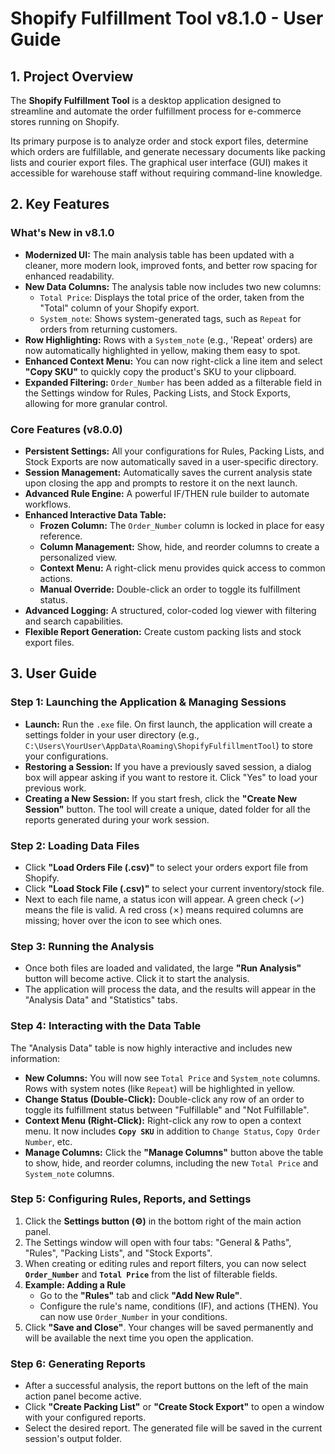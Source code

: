 # Shopify Fulfillment Tool v8.1.0 - User Guide

## 1. Project Overview

The **Shopify Fulfillment Tool** is a desktop application designed to streamline and automate the order fulfillment process for e-commerce stores running on Shopify.

Its primary purpose is to analyze order and stock export files, determine which orders are fulfillable, and generate necessary documents like packing lists and courier export files. The graphical user interface (GUI) makes it accessible for warehouse staff without requiring command-line knowledge.

## 2. Key Features

### What's New in v8.1.0

-   **Modernized UI:** The main analysis table has been updated with a cleaner, more modern look, improved fonts, and better row spacing for enhanced readability.
-   **New Data Columns:** The analysis table now includes two new columns:
    -   `Total Price`: Displays the total price of the order, taken from the "Total" column of your Shopify export.
    -   `System_note`: Shows system-generated tags, such as `Repeat` for orders from returning customers.
-   **Row Highlighting:** Rows with a `System_note` (e.g., 'Repeat' orders) are now automatically highlighted in yellow, making them easy to spot.
-   **Enhanced Context Menu:** You can now right-click a line item and select **"Copy SKU"** to quickly copy the product's SKU to your clipboard.
-   **Expanded Filtering:** `Order_Number` has been added as a filterable field in the Settings window for Rules, Packing Lists, and Stock Exports, allowing for more granular control.

### Core Features (v8.0.0)

-   **Persistent Settings:** All your configurations for Rules, Packing Lists, and Stock Exports are now automatically saved in a user-specific directory.
-   **Session Management:** Automatically saves the current analysis state upon closing the app and prompts to restore it on the next launch.
-   **Advanced Rule Engine:** A powerful IF/THEN rule builder to automate workflows.
-   **Enhanced Interactive Data Table:**
    -   **Frozen Column:** The `Order_Number` column is locked in place for easy reference.
    -   **Column Management:** Show, hide, and reorder columns to create a personalized view.
    -   **Context Menu:** A right-click menu provides quick access to common actions.
    -   **Manual Override:** Double-click an order to toggle its fulfillment status.
-   **Advanced Logging:** A structured, color-coded log viewer with filtering and search capabilities.
-   **Flexible Report Generation:** Create custom packing lists and stock export files.

## 3. User Guide

### Step 1: Launching the Application & Managing Sessions

-   **Launch:** Run the `.exe` file. On first launch, the application will create a settings folder in your user directory (e.g., `C:\Users\YourUser\AppData\Roaming\ShopifyFulfillmentTool`) to store your configurations.
-   **Restoring a Session:** If you have a previously saved session, a dialog box will appear asking if you want to restore it. Click "Yes" to load your previous work.
-   **Creating a New Session:** If you start fresh, click the **"Create New Session"** button. The tool will create a unique, dated folder for all the reports generated during your work session.

### Step 2: Loading Data Files

-   Click **"Load Orders File (.csv)"** to select your orders export file from Shopify.
-   Click **"Load Stock File (.csv)"** to select your current inventory/stock file.
-   Next to each file name, a status icon will appear. A green check (✓) means the file is valid. A red cross (✗) means required columns are missing; hover over the icon to see which ones.

### Step 3: Running the Analysis

-   Once both files are loaded and validated, the large **"Run Analysis"** button will become active. Click it to start the analysis.
-   The application will process the data, and the results will appear in the "Analysis Data" and "Statistics" tabs.

### Step 4: Interacting with the Data Table

The "Analysis Data" table is now highly interactive and includes new information:

-   **New Columns:** You will now see `Total Price` and `System_note` columns. Rows with system notes (like `Repeat`) will be highlighted in yellow.
-   **Change Status (Double-Click):** Double-click any row of an order to toggle its fulfillment status between "Fulfillable" and "Not Fulfillable".
-   **Context Menu (Right-Click):** Right-click any row to open a context menu. It now includes **`Copy SKU`** in addition to `Change Status`, `Copy Order Number`, etc.
-   **Manage Columns:** Click the **"Manage Columns"** button above the table to show, hide, and reorder columns, including the new `Total Price` and `System_note` columns.

### Step 5: Configuring Rules, Reports, and Settings

1.  Click the **Settings button (⚙️)** in the bottom right of the main action panel.
2.  The Settings window will open with four tabs: "General & Paths", "Rules", "Packing Lists", and "Stock Exports".
3.  When creating or editing rules and report filters, you can now select **`Order_Number`** and **`Total Price`** from the list of filterable fields.
4.  **Example: Adding a Rule**
    -   Go to the **"Rules"** tab and click **"Add New Rule"**.
    -   Configure the rule's name, conditions (IF), and actions (THEN). You can now use `Order_Number` in your conditions.
5.  Click **"Save and Close"**. Your changes will be saved permanently and will be available the next time you open the application.

### Step 6: Generating Reports

-   After a successful analysis, the report buttons on the left of the main action panel become active.
-   Click **"Create Packing List"** or **"Create Stock Export"** to open a window with your configured reports.
-   Select the desired report. The generated file will be saved in the current session's output folder.
